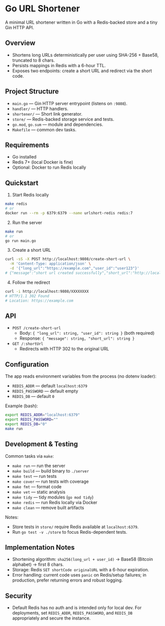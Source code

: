 # Go URL Shortener

A minimal URL shortener written in Go with a Redis-backed store and a tiny Gin HTTP API.

## Overview
- Shortens long URLs deterministically per user using SHA-256 + Base58, truncated to 8 chars.
- Persists mappings in Redis with a 6-hour TTL.
- Exposes two endpoints: create a short URL and redirect via the short code.

## Project Structure
- `main.go` — Gin HTTP server entrypoint (listens on `:9808`).
- `handler/` — HTTP handlers.
- `shortener/` — Short link generator.
- `store/` — Redis-backed storage service and tests.
- `go.mod`, `go.sum` — module and dependencies.
- `Makefile` — common dev tasks.

## Requirements
- Go installed
- Redis 7+ (local Docker is fine)
- Optional: Docker to run Redis locally

## Quickstart
1) Start Redis locally

```bash
make redis
# or
docker run --rm -p 6379:6379 --name urlshort-redis redis:7
```

2) Run the server

```bash
make run
# or
go run main.go
```

3) Create a short URL

```bash
curl -sS -X POST http://localhost:9808/create-short-url \
  -H 'Content-Type: application/json' \
  -d '{"long_url":"https://example.com","user_id":"user123"}'
# {"message":"short url created successfully","short_url":"http://localhost:9808/XXXXXXXX"}
```

4) Follow the redirect

```bash
curl -i http://localhost:9808/XXXXXXXX
# HTTP/1.1 302 Found
# Location: https://example.com
```

## API
- `POST /create-short-url`
  - Body: `{ "long_url": string, "user_id": string }` (both required)
  - Response: `{ "message": string, "short_url": string }`
- `GET /:shortUrl`
  - Redirects with HTTP 302 to the original URL

## Configuration
The app reads environment variables from the process (no dotenv loader):
- `REDIS_ADDR` — default `localhost:6379`
- `REDIS_PASSWORD` — default empty
- `REDIS_DB` — default `0`

Example (bash):

```bash
export REDIS_ADDR="localhost:6379"
export REDIS_PASSWORD=""
export REDIS_DB="0"
make run
```

## Development & Testing
Common tasks via `make`:

- `make run` — run the server
- `make build` — build binary to `./server`
- `make test` — run tests
- `make cover` — run tests with coverage
- `make fmt` — format code
- `make vet` — static analysis
- `make tidy` — tidy modules (`go mod tidy`)
- `make redis` — run Redis locally via Docker
- `make clean` — remove built artifacts

Notes:
- Store tests in `store/` require Redis available at `localhost:6379`.
- Run `go test -v ./store` to focus Redis-dependent tests.

## Implementation Notes
- Shortening algorithm: `sha256(long_url + user_id)` → Base58 (Bitcoin alphabet) → first 8 chars.
- Storage: Redis `SET shortCode originalURL` with a 6-hour expiration.
- Error handling: current code uses `panic` on Redis/setup failures; in production, prefer returning errors and robust logging.

## Security
- Default Redis has no auth and is intended only for local dev. For deployments, set `REDIS_ADDR`, `REDIS_PASSWORD`, and `REDIS_DB` appropriately and secure the instance.


